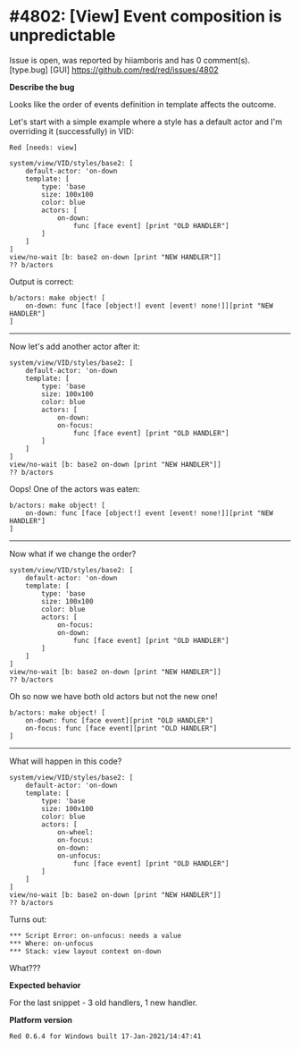 
#4802: [View] Event composition is unpredictable
================================================================================
Issue is open, was reported by hiiamboris and has 0 comment(s).
[type.bug] [GUI]
<https://github.com/red/red/issues/4802>

**Describe the bug**

Looks like the order of events definition in template affects the outcome.

Let's start with a simple example where a style has a default actor and I'm overriding it (successfully) in VID:
```
Red [needs: view]

system/view/VID/styles/base2: [
	default-actor: 'on-down
	template: [
		type: 'base
		size: 100x100
		color: blue
		actors: [
			on-down:
				func [face event] [print "OLD HANDLER"]
		]
	]
]
view/no-wait [b: base2 on-down [print "NEW HANDLER"]]
?? b/actors
```

Output is correct:
```
b/actors: make object! [
    on-down: func [face [object!] event [event! none!]][print "NEW HANDLER"]
]
```

---
Now let's add another actor after it:
```
system/view/VID/styles/base2: [
	default-actor: 'on-down
	template: [
		type: 'base
		size: 100x100
		color: blue
		actors: [
			on-down:
			on-focus: 
				func [face event] [print "OLD HANDLER"]
		]
	]
]
view/no-wait [b: base2 on-down [print "NEW HANDLER"]]
?? b/actors
```

Oops! One of the actors was eaten:
```
b/actors: make object! [
    on-down: func [face [object!] event [event! none!]][print "NEW HANDLER"]
]
```

---
Now what if we change the order?
```
system/view/VID/styles/base2: [
	default-actor: 'on-down
	template: [
		type: 'base
		size: 100x100
		color: blue
		actors: [
			on-focus: 
			on-down:
				func [face event] [print "OLD HANDLER"]
		]
	]
]
view/no-wait [b: base2 on-down [print "NEW HANDLER"]]
?? b/actors
```

Oh so now we have both old actors but not the new one!
```
b/actors: make object! [
    on-down: func [face event][print "OLD HANDLER"]
    on-focus: func [face event][print "OLD HANDLER"]
]
```

---
What will happen in this code?
```
system/view/VID/styles/base2: [
	default-actor: 'on-down
	template: [
		type: 'base
		size: 100x100
		color: blue
		actors: [
			on-wheel: 
			on-focus: 
			on-down:
			on-unfocus:
				func [face event] [print "OLD HANDLER"]
		]
	]
]
view/no-wait [b: base2 on-down [print "NEW HANDLER"]]
?? b/actors
```

Turns out:
```
*** Script Error: on-unfocus: needs a value
*** Where: on-unfocus
*** Stack: view layout context on-down 
```
What???

**Expected behavior**

For the last snippet - 3 old handlers, 1 new handler.

**Platform version**
```
Red 0.6.4 for Windows built 17-Jan-2021/14:47:41
```



